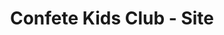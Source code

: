 ---
title: "Confete Kids Club - Site"
img: "logo_confetekids.png"
icons:
    - title: "HTML 5"
      src: "html5.jpg"
    - title: "CSS 3"
      src: "css3.jpg"
    - title: "jQuery"
      src: "jquery.jpg"
    - title: "Bootstrap"
      src: "bootstrap.jpg"
description: "Criação do site da Confete Kids Club. Codificação do front-end do site."
description_us: "Creation of a site to Confete Kids Club of Ipatinga-MG, Brazil. I coded the front-end."
link: "http://www.confetekids.com.br/"
---